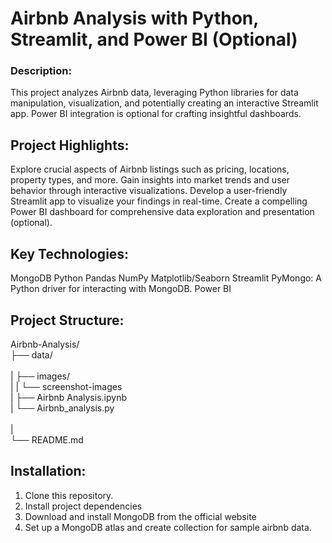 # Airbnb Analysis with Python, Streamlit, and Power BI (Optional)

### Description:

This project analyzes Airbnb data, leveraging Python libraries for data manipulation, visualization, and potentially creating an interactive Streamlit app. Power BI integration is optional for crafting insightful dashboards.


## Project Highlights:

Explore crucial aspects of Airbnb listings such as pricing, locations, property types, and more.
Gain insights into market trends and user behavior through interactive visualizations.
Develop a user-friendly Streamlit app to visualize your findings in real-time.
Create a compelling Power BI dashboard for comprehensive data exploration and presentation (optional).

## Key Technologies:

MongoDB
Python
Pandas
NumPy
Matplotlib/Seaborn
Streamlit
PyMongo: A Python driver for interacting with MongoDB.
Power BI

## Project Structure:

Airbnb-Analysis/<br>
├── data/ <br>                   
|   ├── images/<br>
|   |   └── screenshot-images <br>
|   ├── Airbnb Analysis.ipynb   <br>
|   └── Airbnb_analysis.py    <br>           
|   <br>
└── README.md<br>
    
## Installation:

1) Clone this repository.
2) Install project dependencies
3) Download and install MongoDB from the official website
4) Set up a MongoDB atlas and create collection for sample airbnb data.

